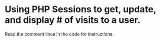 # Using PHP Sessions to get, update, and display # of visits to a user.  
  
  Read the comment lines in the code for instructions.  
